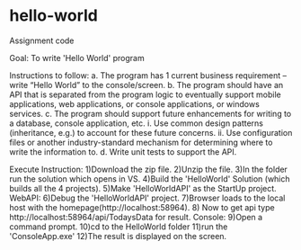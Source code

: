 # hello-world
Assignment code

Goal: To write 'Hello World' program

Instructions to follow:
a.	The program has 1 current business requirement – write “Hello World” to the console/screen. 
b.	The program should have an API that is separated from the program logic to eventually support mobile applications, web applications, or console applications, or windows services. 
c.	The program should support future enhancements for writing to a database, console application, etc. 
i.	Use common design patterns (inheritance, e.g.) to account for these future concerns. 
ii.	Use configuration files or another industry-standard mechanism for determining where to write the information to. 
d.  Write unit tests to support the API.

Execute Instruction:
1)Download the zip file.
2)Unzip the file.
3)In the folder run the solution which opens in VS.
4)Build the 'HelloWorld' Solution (which builds all the 4 projects).
5)Make 'HelloWorldAPI' as the StartUp project.
WebAPI:
6)Debug the 'HelloWorldAPI' project.
7)Browser loads to the local host with the homepage(http://localhost:58964).
8) Now to get api type http://localhost:58964/api/TodaysData for result.
Console:
9)Open a command prompt.
10)cd to the HelloWorld folder
11)run the 'ConsoleApp.exe'
12)The result is displayed on the screen.


